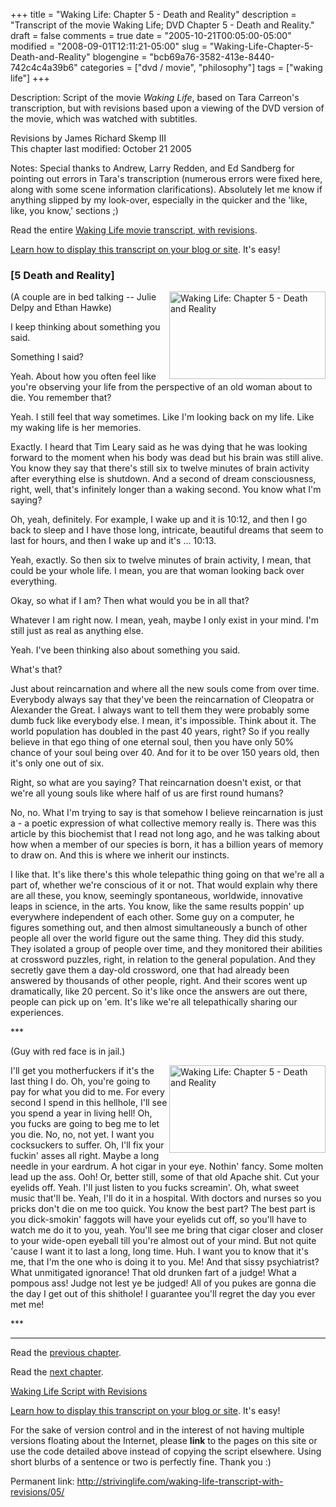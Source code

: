 +++
title = "Waking Life: Chapter 5 - Death and Reality"
description = "Transcript of the movie Waking Life; DVD Chapter 5 - Death and Reality."
draft = false
comments = true
date = "2005-10-21T00:05:00-05:00"
modified = "2008-09-01T12:11:21-05:00"
slug = "Waking-Life-Chapter-5-Death-and-Reality"
blogengine = "bcb69a76-3582-413e-8440-742c4c4a39b6"
categories = ["dvd / movie", "philosophy"]
tags = ["waking life"]
+++

<div class="WPArticleInfo">
<p>
Description: Script of the movie <em>Waking Life</em>, based on Tara Carreon&#39;s transcription, but with revisions based upon a viewing of the DVD version of the movie, which was watched with subtitles. 
</p>
<p>
Revisions by James Richard Skemp III<br />
This chapter last modified: October 21 2005 
</p>
<p>
Notes: Special thanks to Andrew, Larry Redden, and Ed Sandberg for pointing out errors in Tara&#39;s transcription (numerous errors were fixed here, along with some scene information clarifications). Absolutely let me know if anything slipped by my look-over, especially in the quicker and the &#39;like, like, you know,&#39; sections ;) 
</p>
<p>
Read the entire <a href="/waking-life-transcript-with-revisions/">Waking Life movie transcript, with revisions</a>. 
</p>
<p>
<a href="/words/post/Display-parts-of-the-Waking-Life-Transcript-on-your-site.aspx">Learn how to display this transcript on your blog or site</a>. It&#39;s easy!
</p>
</div>
<h3 class="waking_life_chapter">[<a id="five" name="five" title="five"></a>5 Death and Reality] </h3>
<p>
<a href="/files/images/WakingLife/WakingLife_05_1.jpg" onclick="window.open(this.href);return false;"><img src="/files/images/WakingLife/WakingLife_05_1_t.jpg" alt="Waking Life: Chapter 5 - Death and Reality" width="250" height="140" align="right" /></a>(A couple are in bed talking -- Julie Delpy and Ethan Hawke) 
</p>
<p>
I keep thinking about something you said. 
</p>
<p>
Something I said? 
</p>
<p>
Yeah. About how you often feel like you&#39;re observing your life from the perspective of an old woman about to die. You remember that? 
</p>
<p>
Yeah. I still feel that way sometimes. Like I&#39;m looking back on my life. Like my waking life is her memories. 
</p>
<p>
Exactly. I heard that Tim Leary said as he was dying that he was looking forward to the moment when his body was dead but his brain was still alive. You know they say that there&#39;s still six to twelve minutes of brain activity after everything else is shutdown. And a second of dream consciousness, right, well, that&#39;s infinitely longer than a waking second. You know what I&#39;m saying? 
</p>
<p>
Oh, yeah, definitely. For example, I wake up and it is 10:12, and then I go back to sleep and I have those long, intricate, beautiful dreams that seem to last for hours, and then I wake up and it&#39;s ... 10:13. 
</p>
<p>
Yeah, exactly. So then six to twelve minutes of brain activity, I mean, that could be your whole life. I mean, you are that woman looking back over everything. 
</p>
<p>
Okay, so what if I am? Then what would you be in all that? 
</p>
<p>
Whatever I am right now. I mean, yeah, maybe I only exist in your mind. I&#39;m still just as real as anything else. 
</p>
<p>
Yeah. I&#39;ve been thinking also about something you said. 
</p>
<p>
What&#39;s that? 
</p>
<p>
Just about reincarnation and where all the new souls come from over time. Everybody always say that they&#39;ve been the reincarnation of Cleopatra or Alexander the Great. I always want to tell them they were probably some dumb fuck like everybody else. I mean, it&#39;s impossible. Think about it. The world population has doubled in the past 40 years, right? So if you really believe in that ego thing of one eternal soul, then you have only 50% chance of your soul being over 40. And for it to be over 150 years old, then it&#39;s only one out of six. 
</p>
<p>
Right, so what are you saying? That reincarnation doesn&#39;t exist, or that we&#39;re all young souls like where half of us are first round humans? 
</p>
<p>
No, no. What I&#39;m trying to say is that somehow I believe reincarnation is just a - a poetic expression of what collective memory really is. There was this article by this biochemist that I read not long ago, and he was talking about how when a member of our species is born, it has a billion years of memory to draw on. And this is where we inherit our instincts. 
</p>
<p>
I like that. It&#39;s like there&#39;s this whole telepathic thing going on that we&#39;re all a part of, whether we&#39;re conscious of it or not. That would explain why there are all these, you know, seemingly spontaneous, worldwide, innovative leaps in science, in the arts. You know, like the same results poppin&#39; up everywhere independent of each other. Some guy on a computer, he figures something out, and then almost simultaneously a bunch of other people all over the world figure out the same thing. They did this study. They isolated a group of people over time, and they monitored their abilities at crossword puzzles, right, in relation to the general population. And they secretly gave them a day-old crossword, one that had already been answered by thousands of other people, right. And their scores went up dramatically, like 20 percent. So it&#39;s like once the answers are out there, people can pick up on &#39;em. It&#39;s like we&#39;re all telepathically sharing our experiences. 
</p>
<p>
*** 
</p>
<p>
(Guy with red face is in jail.) 
</p>
<p>
<a href="/files/images/WakingLife/WakingLife_05_2.jpg" onclick="window.open(this.href);return false;"><img src="/files/images/WakingLife/WakingLife_05_2_t.jpg" alt="Waking Life: Chapter 5 - Death and Reality" width="250" height="140" align="right" /></a>I&#39;ll get you motherfuckers if it&#39;s the last thing I do. Oh, you&#39;re going to pay for what you did to me. For every second I spend in this hellhole, I&#39;ll see you spend a year in living hell! Oh, you fucks are going to beg me to let you die. No, no, not yet. I want you cocksuckers to suffer. Oh, I&#39;ll fix your fuckin&#39; asses all right. Maybe a long needle in your eardrum. A hot cigar in your eye. Nothin&#39; fancy. Some molten lead up the ass. Ooh! Or, better still, some of that old Apache shit. Cut your eyelids off. Yeah. I&#39;ll just listen to you fucks screamin&#39;. Oh, what sweet music that&#39;ll be. Yeah, I&#39;ll do it in a hospital. With doctors and nurses so you pricks don&#39;t die on me too quick. You know the best part? The best part is you dick-smokin&#39; faggots will have your eyelids cut off, so you&#39;ll have to watch me do it to you, yeah. You&#39;ll see me bring that cigar closer and closer to your wide-open eyeball till you&#39;re almost out of your mind. But not quite &#39;cause I want it to last a long, long time. Huh. I want you to know that it&#39;s me, that I&#39;m the one who is doing it to you. Me! And that sissy psychiatrist? What unmitigated ignorance! That old drunken fart of a judge! What a pompous ass! Judge not lest ye be judged! All of you pukes are gonna die the day I get out of this shithole! I guarantee you&#39;ll regret the day you ever met me! 
</p>
<p>
*** 
</p>
<hr />
<p>
Read the <a href="/waking-life-transcript-with-revisions/04/">previous chapter</a>. 
</p>
<p>
Read the <a href="/waking-life-transcript-with-revisions/06/">next chapter</a>. 
</p>
<p>
<a href="/waking-life-transcript-with-revisions/">Waking Life Script with Revisions</a> 
</p>
<div class="tip">
<p>
<a href="/words/post/Display-parts-of-the-Waking-Life-Transcript-on-your-site.aspx">Learn how to display this transcript on your blog or site</a>. It&#39;s easy!
</p>
<p>
For the sake of version control and in the interest of not having multiple versions floating about the Internet, please <strong>link</strong> to the pages on this site or use the code detailed above instead of copying the script elsewhere. Using short blurbs of a sentence or two is perfectly fine. Thank you :) 
</p>
<p>
Permanent link: <a href="/waking-life-transcript-with-revisions/05/">http://strivinglife.com/waking-life-transcript-with-revisions/05/</a> 
</p>
</div>

